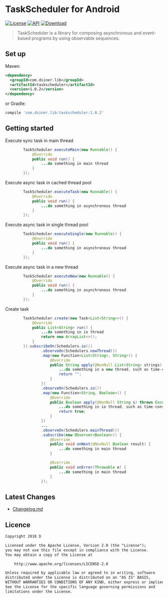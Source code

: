 # TaskScheduler for Android

[![License](https://img.shields.io/badge/license-Apache%202-green.svg)](https://www.apache.org/licenses/LICENSE-2.0)
[![API](https://img.shields.io/badge/API-9%2B-green.svg?style=flat)](https://android-arsenal.com/api?level=9)
[![Download](https://api.bintray.com/packages/dsiner/maven/taskscheduler/images/download.svg) ](https://bintray.com/dsiner/maven/taskscheduler/_latestVersion)

> TaskScheduler is a library for composing asynchronous and event-based programs by using observable sequences.

## Set up
Maven:
```xml
<dependency>
  <groupId>com.dsiner.lib</groupId>
  <artifactId>taskscheduler</artifactId>
  <version>1.0.2</version>
</dependency>
```
or Gradle:
```groovy
compile 'com.dsiner.lib:taskscheduler:1.0.2'
```

## Getting started

Execute sync task in main thread

```java
        TaskScheduler.executeMain(new Runnable() {
            @Override
            public void run() {
                ...do something in main thread
            }
        });
```

Execute async task in cached thread pool

```java
        TaskScheduler.executeTask(new Runnable() {
            @Override
            public void run() {
                ...do something in asynchronous thread
            }
        });
```

Execute async task in single thread pool

```java
        TaskScheduler.executeSingle(new Runnable() {
            @Override
            public void run() {
                ...do something in asynchronous thread
            }
        });
```

Execute async task in a new thread

```java
        TaskScheduler.executeNew(new Runnable() {
            @Override
            public void run() {
                ...do something in asynchronous thread
            }
        });
```

Create task

```java
        TaskScheduler.create(new Task<List<String>>() {
            @Override
            public List<String> run() {
                ...do something in io thread
                return new ArrayList<>();
            }
        }).subscribeOn(Schedulers.io())
                .observeOn(Schedulers.newThread())
                .map(new Function<List<String>, String>() {
                    @Override
                    public String apply(@NonNull List<String> strings) throws Exception {
                        ...do something in a new thread, such as time-consuming, map conversion, etc.
                        return "";
                    }
                })
                .observeOn(Schedulers.io())
                .map(new Function<String, Boolean>() {
                    @Override
                    public Boolean apply(@NonNull String s) throws Exception {
                        ...do something in io thread, such as time-consuming, map conversion, etc.
                        return true;
                    }
                })
                ...
                .observeOn(Schedulers.mainThread())
                .subscribe(new Observer<Boolean>() {
                    @Override
                    public void onNext(@NonNull Boolean result) {
                        ...do something in main thread
                    }

                    @Override
                    public void onError(Throwable e) {
                        ...do something in main thread
                    }
                });
```

## Latest Changes
- [Changelog.md](CHANGELOG.md)

## Licence

```txt
Copyright 2018 D

Licensed under the Apache License, Version 2.0 (the "License");
you may not use this file except in compliance with the License.
You may obtain a copy of the License at

    http://www.apache.org/licenses/LICENSE-2.0

Unless required by applicable law or agreed to in writing, software
distributed under the License is distributed on an "AS IS" BASIS,
WITHOUT WARRANTIES OR CONDITIONS OF ANY KIND, either express or implied.
See the License for the specific language governing permissions and
limitations under the License.
```
